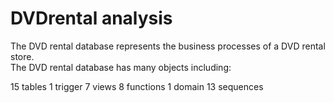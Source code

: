 # DVDrental analysis

The DVD rental database represents the business processes of a DVD rental store.<br/>
The DVD rental database has many objects including:

15 tables
1 trigger
7 views
8 functions
1 domain
13 sequences


